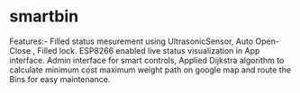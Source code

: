 # smartbin
Features:- Filled status mesurement using UltrasonicSensor, Auto Open-Close , Filled lock. ESP8266 enabled live status visualization in App interface. Admin interface for smart controls, Applied Dijkstra algorithm to calculate minimum cost maximum weight path on google map and route the Bins for easy maintenance.
